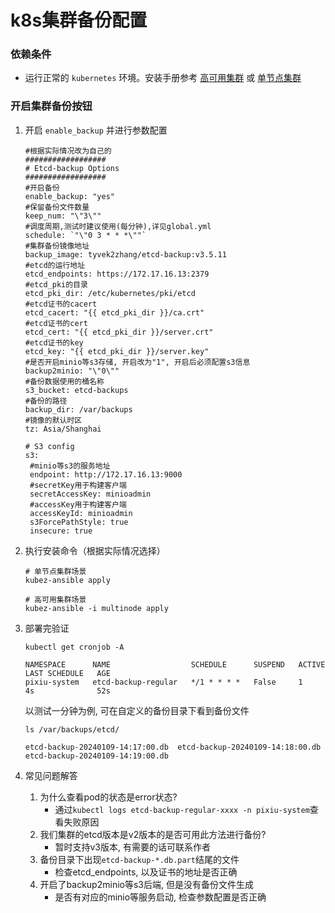 # k8s集群备份配置
### 依赖条件
- 运行正常的 `kubernetes` 环境。安装手册参考 [高可用集群](../install/multinode.md) 或 [单节点集群](../install/all-in-one.md)

### 开启集群备份按钮
1. 开启 `enable_backup` 并进行参数配置
    ```shell
   #根据实际情况改为自己的
   ##################
   # Etcd-backup Options
   ##################
   #开启备份
   enable_backup: "yes"
   #保留备份文件数量
   keep_num: "\"3\""
   #调度周期,测试时建议使用(每分钟),详见global.yml
   schedule: `"\"0 3 * * *\""`
   #集群备份镜像地址
   backup_image: tyvek2zhang/etcd-backup:v3.5.11
   #etcd的运行地址
   etcd_endpoints: https://172.17.16.13:2379
   #etcd_pki的目录
   etcd_pki_dir: /etc/kubernetes/pki/etcd
   #etcd证书的cacert
   etcd_cacert: "{{ etcd_pki_dir }}/ca.crt"
   #etcd证书的cert
   etcd_cert: "{{ etcd_pki_dir }}/server.crt"
   #etcd证书的key
   etcd_key: "{{ etcd_pki_dir }}/server.key"
   #是否开启minio等s3存储, 开启改为"1", 开启后必须配置s3信息
   backup2minio: "\"0\""
   #备份数据使用的桶名称
   s3_bucket: etcd-backups
   #备份的路径
   backup_dir: /var/backups
   #镜像的默认时区
   tz: Asia/Shanghai

   # S3 config
   s3:
     #minio等s3的服务地址
     endpoint: http://172.17.16.13:9000
     #secretKey用于构建客户端
     secretAccessKey: minioadmin
     #accessKey用于构建客户端
     accessKeyId: minioadmin
     s3ForcePathStyle: true
     insecure: true
   ```

2. 执行安装命令（根据实际情况选择）

   ```shell
   # 单节点集群场景
   kubez-ansible apply

   # 高可用集群场景
   kubez-ansible -i multinode apply
   ```

3. 部署完验证

   ```shell
   kubectl get cronjob -A
   ```

   ```shell
   NAMESPACE      NAME                  SCHEDULE      SUSPEND   ACTIVE   LAST SCHEDULE   AGE
   pixiu-system   etcd-backup-regular   */1 * * * *   False     1        4s              52s
   ```

   以测试一分钟为例, 可在自定义的备份目录下看到备份文件

   ```shell
   ls /var/backups/etcd/
   ```

   ```shell
   etcd-backup-20240109-14:17:00.db  etcd-backup-20240109-14:18:00.db  etcd-backup-20240109-14:19:00.db
   ```

4. 常见问题解答
   1. 为什么查看pod的状态是error状态?
      - 通过`kubectl logs etcd-backup-regular-xxxx -n pixiu-system`查看失败原因
   2. 我们集群的etcd版本是v2版本的是否可用此方法进行备份?
      - 暂时支持v3版本, 有需要的话可联系作者
   3. 备份目录下出现`etcd-backup-*.db.part`结尾的文件
      - 检查etcd_endpoints, 以及证书的地址是否正确
   4. 开启了backup2minio等s3后端, 但是没有备份文件生成
      - 是否有对应的minio等服务启动, 检查参数配置是否正确